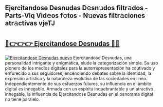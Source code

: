 ## Ejercitandose Desnudas D𝚎sn𝚞dos filtr𝚊dos - Parts-Vlq Vid𝚎os f𝚘tos - N𝚞evas filtr𝚊ciones atr𝚊ctivas vjeTJ

# <h2><a href="http://mb6m6mz.tromn.icu/?c=Ejercitandose+Desnudas">🔗👉👉👉 Ejercitandose Desnudas 🔗🔗</a></h2>

[![Ejercitandose Desnudas nuevo](https://i.imgur.com/pEAQMta.gif)](http://mb6m6mz.tromn.icu/?c=Ejercitandose+Desnudas)
Ejercitandose Desnudas, una personalidad intrigante y enigmática, elude la categorización simple. Su uso pionero de los medios digitales para la autorrepresentación ha cautivado y enfurecido a sus seguidores, encendiendo debates sobre la identidad, la expresión artística y la naturaleza evolutiva de las sociedades en línea. Independientemente de sus esfuerzos futuros, su influencia en el ámbito digital es innegable. Armada con un espíritu inquebrantable y un atractivo innegable, la influencia de Ejercitandose Desnudas en el panorama digital no tiene paralelo.
